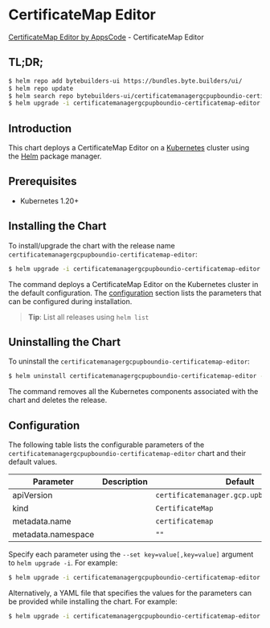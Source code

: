 # CertificateMap Editor

[CertificateMap Editor by AppsCode](https://byte.builders) - CertificateMap Editor

## TL;DR;

```bash
$ helm repo add bytebuilders-ui https://bundles.byte.builders/ui/
$ helm repo update
$ helm search repo bytebuilders-ui/certificatemanagergcpupboundio-certificatemap-editor --version=v0.4.18
$ helm upgrade -i certificatemanagergcpupboundio-certificatemap-editor bytebuilders-ui/certificatemanagergcpupboundio-certificatemap-editor -n default --create-namespace --version=v0.4.18
```

## Introduction

This chart deploys a CertificateMap Editor on a [Kubernetes](http://kubernetes.io) cluster using the [Helm](https://helm.sh) package manager.

## Prerequisites

- Kubernetes 1.20+

## Installing the Chart

To install/upgrade the chart with the release name `certificatemanagergcpupboundio-certificatemap-editor`:

```bash
$ helm upgrade -i certificatemanagergcpupboundio-certificatemap-editor bytebuilders-ui/certificatemanagergcpupboundio-certificatemap-editor -n default --create-namespace --version=v0.4.18
```

The command deploys a CertificateMap Editor on the Kubernetes cluster in the default configuration. The [configuration](#configuration) section lists the parameters that can be configured during installation.

> **Tip**: List all releases using `helm list`

## Uninstalling the Chart

To uninstall the `certificatemanagergcpupboundio-certificatemap-editor`:

```bash
$ helm uninstall certificatemanagergcpupboundio-certificatemap-editor -n default
```

The command removes all the Kubernetes components associated with the chart and deletes the release.

## Configuration

The following table lists the configurable parameters of the `certificatemanagergcpupboundio-certificatemap-editor` chart and their default values.

|     Parameter      | Description |                        Default                         |
|--------------------|-------------|--------------------------------------------------------|
| apiVersion         |             | <code>certificatemanager.gcp.upbound.io/v1beta1</code> |
| kind               |             | <code>CertificateMap</code>                            |
| metadata.name      |             | <code>certificatemap</code>                            |
| metadata.namespace |             | <code>""</code>                                        |


Specify each parameter using the `--set key=value[,key=value]` argument to `helm upgrade -i`. For example:

```bash
$ helm upgrade -i certificatemanagergcpupboundio-certificatemap-editor bytebuilders-ui/certificatemanagergcpupboundio-certificatemap-editor -n default --create-namespace --version=v0.4.18 --set apiVersion=certificatemanager.gcp.upbound.io/v1beta1
```

Alternatively, a YAML file that specifies the values for the parameters can be provided while
installing the chart. For example:

```bash
$ helm upgrade -i certificatemanagergcpupboundio-certificatemap-editor bytebuilders-ui/certificatemanagergcpupboundio-certificatemap-editor -n default --create-namespace --version=v0.4.18 --values values.yaml
```
